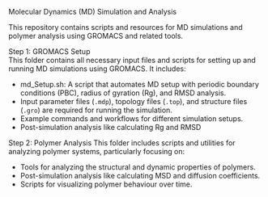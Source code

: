 Molecular Dynamics (MD) Simulation and Analysis 

This repository contains scripts and resources for MD simulations and polymer analysis using GROMACS and related tools.

Step 1: GROMACS Setup  
  This folder contains all necessary input files and scripts for setting up and running MD simulations using GROMACS. 
It includes:
  - md_Setup.sh: A script that automates MD setup with periodic boundary conditions (PBC), radius of gyration (Rg), and RMSD analysis.
  - Input parameter files (`.mdp`), topology files (`.top`), and structure files (`.gro`) are required for running the simulation.
  - Example commands and workflows for different simulation setups.
  - Post-simulation analysis like calculating Rg and RMSD

Step 2: Polymer Analysis
  This folder includes scripts and utilities for analyzing polymer systems, particularly focusing on:
  - Tools for analyzing the structural and dynamic properties of polymers.
  - Post-simulation analysis like calculating MSD and diffusion coefficients.
  - Scripts for visualizing polymer behaviour over time.
